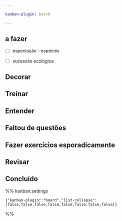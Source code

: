 ```yaml
---

kanban-plugin: board

---
```


## a fazer

- [ ] especiação - espécies
- [ ] sucessão ecológica


## Decorar



## Treinar



## Entender



## Faltou de questões



## Fazer exercícios esporadicamente



## Revisar



## Concluído





%% kanban:settings
```
{"kanban-plugin":"board","list-collapse":[false,false,false,false,false,false,false,false]}
```
%%